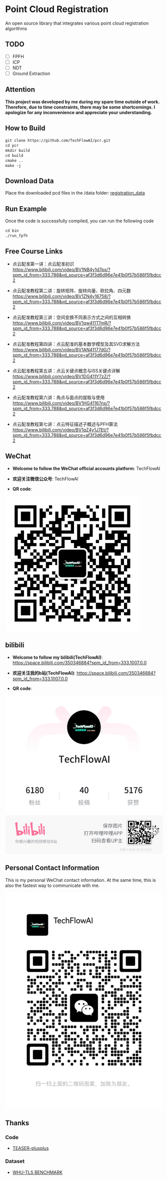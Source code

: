 # Point Cloud Registration
An open source library that integrates various point cloud registration algorithms

## TODO
- [ ] FPFH
- [ ] ICP
- [ ] NDT
- [ ] Ground Extraction

## Attention
**This project was developed by me during my spare time outside of work. Therefore, due to time constraints, there may be some shortcomings. I apologize for any inconvenience and appreciate your understanding.**

## How to Build
```shell script
git clone https://github.com/TechFlowAI/pcr.git
cd pcr
mkdir build
cd build
cmake ..
make -j
```
## Download Data
Place the downloaded pcd files in the /data folder:
[registration_data](https://drive.google.com/drive/folders/1rq3kt2dse8UUqd_PLeTH8rQL9Dk3e8Te?usp=drive_link)

## Run Example
Once the code is successfully compiled, you can run the following code
```shell script
cd bin
./run_fpfh
```

## Free Course Links

- 点云配准第一讲：点云配准初识 https://www.bilibili.com/video/BV1NB4y1d7px/?spm_id_from=333.788&vd_source=af3f3d6d96e7e41b0f57b586f5fbdcc2

- 点云配准教程第二讲：旋转矩阵、旋转向量、欧拉角、四元数 https://www.bilibili.com/video/BV1ZN4y16758/?spm_id_from=333.788&vd_source=af3f3d6d96e7e41b0f57b586f5fbdcc2

- 点云配准教程第三讲：空间变换不同表示方式之间的互相转换 https://www.bilibili.com/video/BV1qw411T7mR/?spm_id_from=333.788&vd_source=af3f3d6d96e7e41b0f57b586f5fbdcc2

- 点云配准教程第四讲：点云配准的基本数学模型及其SVD求解方法 https://www.bilibili.com/video/BV1AN41177dG/?spm_id_from=333.788&vd_source=af3f3d6d96e7e41b0f57b586f5fbdcc2

- 点云配准教程第五讲：点云关键点概念与ISS关键点详解 https://www.bilibili.com/video/BV1DG411Y7zZ/?spm_id_from=333.788&vd_source=af3f3d6d96e7e41b0f57b586f5fbdcc2

- 点云配准教程第六讲：角点与面点的提取与使用 https://www.bilibili.com/video/BV1HG41167ns/?spm_id_from=333.788&vd_source=af3f3d6d96e7e41b0f57b586f5fbdcc2

- 点云配准教程第七讲：点云特征描述子概述与PFH算法 https://www.bilibili.com/video/BV1qZ4y1J7Et/?spm_id_from=333.788&vd_source=af3f3d6d96e7e41b0f57b586f5fbdcc2

## WeChat
- **Welcome to follow the WeChat official accounts platform**: TechFlowAI

- **欢迎关注微信公众号**: TechFlowAI

- **QR code**: 

![WeChat official accounts platform](https://github.com/TechFlowAI/pcr/blob/main/doc/image/WeChat%20official%20accounts%20platform.jpg)

## bilibili
- **Welcome to follow my bilibili(TechFlowAI)**: https://space.bilibili.com/350346884?spm_id_from=333.1007.0.0

- **欢迎关注我的b站(TechFlowAI)**: https://space.bilibili.com/350346884?spm_id_from=333.1007.0.0

- **QR code**: 

![bilibili](https://github.com/TechFlowAI/pcr/blob/main/doc/image/bilibili.jpg)

## Personal Contact Information
This is my personal WeChat contact information. At the same time, this is also the fastest way to communicate with me.

![personal WeChat](https://github.com/TechFlowAI/pcr/blob/main/doc/image/personal%20WeChat.jpg)

## Thanks
### Code
  - [TEASER-plusplus](https://github.com/MIT-SPARK/TEASER-plusplus)
### Dataset
  - [WHU-TLS BENCHMARK](https://3s.whu.edu.cn/ybs/en/benchmark.htm)